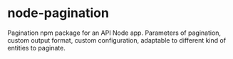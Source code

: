 # node-pagination
Pagination npm package for an API Node app. Parameters of pagination, custom output format, custom configuration, adaptable to different kind of entities to paginate.
